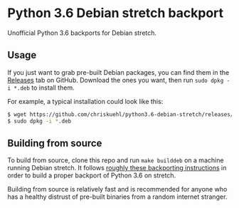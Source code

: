 Python 3.6 Debian stretch backport
========

Unofficial Python 3.6 backports for Debian stretch.


## Usage

If you just want to grab pre-built Debian packages, you can find them in the
[Releases][releases] tab on GitHub. Download the ones you want, then run `sudo
dpkg -i *.deb` to install them.

For example, a typical installation could look like this:

```bash
$ wget https://github.com/chriskuehl/python3.6-debian-stretch/releases/download/v3.6.1-2-deb9u1/{python3.6_3.6.1-2.deb9u1_amd64,python3.6-minimal_3.6.1-2.deb9u1_amd64,python3.6-dev_3.6.1-2.deb9u1_amd64,libpython3.6_3.6.1-2.deb9u1_amd64,libpython3.6-minimal_3.6.1-2.deb9u1_amd64,libpython3.6-stdlib_3.6.1-2.deb9u1_amd64,libpython3.6-dev_3.6.1-2.deb9u1_amd64}.deb
$ sudo dpkg -i *.deb
```


## Building from source

To build from source, clone this repo and run `make builddeb` on a machine
running Debian stretch. It follows [roughly these backporting
instructions][how-to-backport] in order to build a proper backport of Python
3.6 on stretch.

Building from source is relatively fast and is recommended for anyone who has a
healthy distrust of pre-built binaries from a random internet stranger.


[how-to-backport]: https://www.ocf.berkeley.edu/docs/staff/procedures/backporting-packages/
[releases]: https://github.com/chriskuehl/python3.6-debian-stretch/releases
